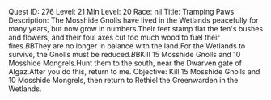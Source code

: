 Quest ID: 276
Level: 21
Min Level: 20
Race: nil
Title: Tramping Paws
Description: The Mosshide Gnolls have lived in the Wetlands peacefully for many years, but now grow in numbers.Their feet stamp flat the fen's bushes and flowers, and their foul axes cut too much wood to fuel their fires.$B$BThey are no longer in balance with the land.For the Wetlands to survive, the Gnolls must be reduced.$B$BKill 15 Mosshide Gnolls and 10 Mosshide Mongrels.Hunt them to the south, near the Dwarven gate of Algaz.After you do this, return to me.
Objective: Kill 15 Mosshide Gnolls and 10 Mosshide Mongrels, then return to Rethiel the Greenwarden in the Wetlands.
